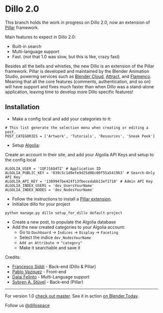 Dillo 2.0
==========

This branch holds the work in progress on Dillo 2.0, now an extension of [Pillar](https://pillarframework.org/) framework.

Main features to expect in Dillo 2.0:
* Built-in search
* Multi-language support
* Fast. (not that 1.0 was slow, but this is like, crazy fast)

Besides all the bells and whistles, the new Dillo is an extension of the Pillar framework. Pillar is developed and maintained by the Blender Animation Studio, powering services such as [Blender Cloud](https://cloud.blender.org/), [Attract](https://cloud.blender.org/attract), and [Flamenco](https://www.flamenco.io/). Meaning that all the core features (comments, authentication, and so on) will have support and fixes much faster than when Dillo was a stand-alone application, leaving time to develop more Dillo specific features!

## Installation

* Make a config local and add your categories to it:
```
# This list generate the selection menu when creating or editing a post.
POST_CATEGORIES = ['Artwork', 'Tutorials', 'Resources', 'Sneak Peek']
```

* Setup [Algolia](https://www.algolia.com):

Create an account in their site, and add your Algolia API Keys and setup to the config local

```
ALGOLIA_USER = '1QFJ16Q4TZ' # Application ID
ALGOLIA_PUBLIC_KEY = '039c5c1d0efe9d25d06c00f55a541963' # Search-Only API Key
ALGOLIA_API_KEY = '1389947be424f13fbecedabb13ef1710' # Admin API Key
ALGOLIA_INDEX_USERS = 'dev_UsersYourName'
ALGOLIA_INDEX_NODES = 'dev_NodesYourName'
```

* Follow the instructions to install a [Pillar extension](https://https://pillarframework.org/development/install/).
* Initialize dillo for your project

```
python manage.py dillo setup_for_dillo default-project
```

* Create a new post, to populate the Algolia database
* Add the new created categories to your Algolia account:
    * Go to `Dashboard` → `Indices` → `Display` → `Faceting`
    * Select the indice `dev_NodesYourName`
    * `Add an Attribute` →  `"category"`
    * Make it searchable and save it

Credits:
* [Francesco Siddi](https://twitter.com/fsiddi) - Back-end (Dillo & Pillar)
* [Pablo Vazquez](https://twitter.com/PabloVazquez_) - Front-end
* [Dalai Felinto](https://twitter.com/dfelinto) - Multi-Language support
* [Sybren A. Stüvel](https://twitter.com/sastuvel) - Back-end (Pillar)

----
For version 1.0 [check out master](https://github.com/armadillica/dillo).
See it in action [on Blender.Today](http://blender.today).

Follow us [@dillospace](https://twitter.com/dillospace)
